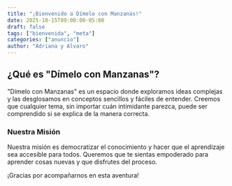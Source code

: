 ```yaml
---
title: "¡Bienvenido a Dímelo con Manzanas!"
date: 2025-10-15T09:00:00-05:00
draft: false
tags: ["bienvenida", "meta"]
categories: ["anuncio"]
author: "Adriana y Alvaro"
---
```


## ¿Qué es "Dímelo con Manzanas"?

"Dímelo con Manzanas" es un espacio donde exploramos ideas complejas y las desglosamos en conceptos sencillos y fáciles de entender. Creemos que cualquier tema, sin importar cuán intimidante parezca, puede ser comprendido si se explica de la manera correcta.

<!--more-->

### Nuestra Misión

Nuestra misión es democratizar el conocimiento y hacer que el aprendizaje sea accesible para todos. Queremos que te sientas empoderado para aprender cosas nuevas y que disfrutes del proceso.

¡Gracias por acompañarnos en esta aventura!
